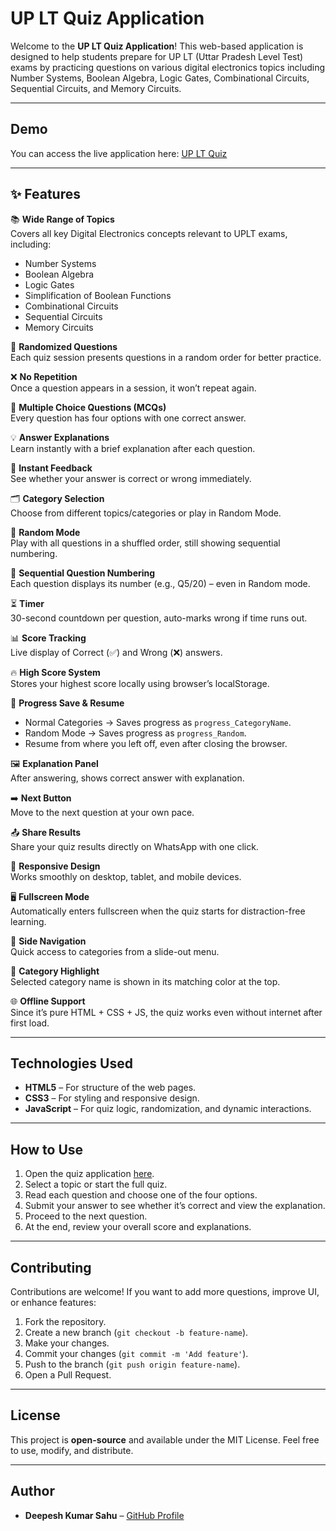 # UP LT Quiz Application

Welcome to the **UP LT Quiz Application**! This web-based application is designed to help students prepare for UP LT (Uttar Pradesh Level Test) exams by practicing questions on various digital electronics topics including Number Systems, Boolean Algebra, Logic Gates, Combinational Circuits, Sequential Circuits, and Memory Circuits.

---
## Demo

You can access the live application here: [UP LT Quiz](https://uplt.netlify.app/)

---

## ✨ Features

📚 **Wide Range of Topics**  
Covers all key Digital Electronics concepts relevant to UPLT exams, including:

- Number Systems  
- Boolean Algebra  
- Logic Gates  
- Simplification of Boolean Functions  
- Combinational Circuits  
- Sequential Circuits  
- Memory Circuits  

🔀 **Randomized Questions**  
Each quiz session presents questions in a random order for better practice.

❌ **No Repetition**  
Once a question appears in a session, it won’t repeat again.

📝 **Multiple Choice Questions (MCQs)**  
Every question has four options with one correct answer.

💡 **Answer Explanations**  
Learn instantly with a brief explanation after each question.

🎯 **Instant Feedback**  
See whether your answer is correct or wrong immediately.

🗂️ **Category Selection**  
Choose from different topics/categories or play in Random Mode.

🎲 **Random Mode**  
Play with all questions in a shuffled order, still showing sequential numbering.

🔢 **Sequential Question Numbering**  
Each question displays its number (e.g., Q5/20) – even in Random mode.

⏳ **Timer**  
30-second countdown per question, auto-marks wrong if time runs out.

📊 **Score Tracking**  
Live display of Correct (✅) and Wrong (❌) answers.

🔥 **High Score System**  
Stores your highest score locally using browser’s localStorage.

💾 **Progress Save & Resume**  
- Normal Categories → Saves progress as `progress_CategoryName`.  
- Random Mode → Saves progress as `progress_Random`.  
- Resume from where you left off, even after closing the browser.

🖼️ **Explanation Panel**  
After answering, shows correct answer with explanation.

➡️ **Next Button**  
Move to the next question at your own pace.

📤 **Share Results**  
Share your quiz results directly on WhatsApp with one click.

📱 **Responsive Design**  
Works smoothly on desktop, tablet, and mobile devices.

🖥️ **Fullscreen Mode**  
Automatically enters fullscreen when the quiz starts for distraction-free learning.

📌 **Side Navigation**  
Quick access to categories from a slide-out menu.

🎨 **Category Highlight**  
Selected category name is shown in its matching color at the top.

🌐 **Offline Support**     
Since it’s pure HTML + CSS + JS, the quiz works even without internet after first load.

---

## Technologies Used

- **HTML5** – For structure of the web pages.
- **CSS3** – For styling and responsive design.
- **JavaScript** – For quiz logic, randomization, and dynamic interactions.

---

## How to Use

1. Open the quiz application [here](https://uplt.netlify.app/).
2. Select a topic or start the full quiz.
3. Read each question and choose one of the four options.
4. Submit your answer to see whether it’s correct and view the explanation.
5. Proceed to the next question.
6. At the end, review your overall score and explanations.

---

## Contributing

Contributions are welcome! If you want to add more questions, improve UI, or enhance features:

1. Fork the repository.
2. Create a new branch (`git checkout -b feature-name`).
3. Make your changes.
4. Commit your changes (`git commit -m 'Add feature'`).
5. Push to the branch (`git push origin feature-name`).
6. Open a Pull Request.

---

## License

This project is **open-source** and available under the MIT License. Feel free to use, modify, and distribute.

---

## Author

- **Deepesh Kumar Sahu** – [GitHub Profile](https://github.com/dipeshkumar95061)
